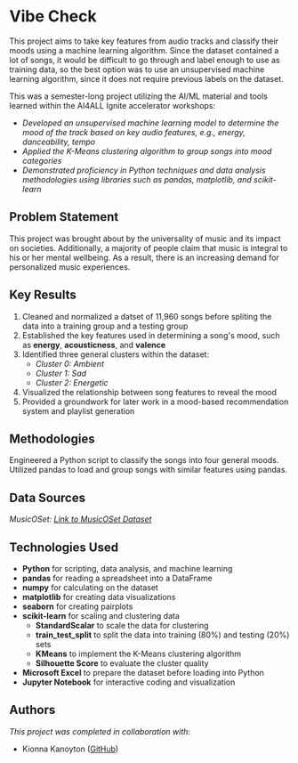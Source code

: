 # Vibe Check

This project aims to take key features from audio tracks and classify their moods using a machine learning algorithm. 
Since the dataset contained a lot of songs, it would be difficult to go through and label enough to use as training data, so the best option
was to use an unsupervised machine learning algorithm, since it does not require previous labels on the dataset.

This was a semester-long project utilizing the AI/ML material and tools learned within the AI4ALL Ignite accelerator workshops: 
- *Developed an unsupervised machine learning model to determine the mood of the track based on key audio features, e.g., energy, danceability, tempo*
- *Applied the K-Means clustering algorithm to group songs into mood categories*
- *Demonstrated proficiency in Python techniques and data analysis methodologies using libraries such as pandas, matplotlib, and scikit-learn*


## Problem Statement <!--- do not change this line -->

This project was brought about by the universality of music and its impact on societies. Additionally, a majority of people claim that music is integral to his or her
mental wellbeing. As a result, there is an increasing demand for personalized music experiences.  


## Key Results <!--- do not change this line -->

1. Cleaned and normalized a datset of 11,960 songs before spliting the data into a training group and a testing group
2. Established the key features used in determining a song's mood, such as **energy**, **acousticness**, and **valence**
3. Identified three general clusters within the dataset:
   - *Cluster 0: Ambient*
   - *Cluster 1: Sad*
   - *Cluster 2: Energetic*
4. Visualized the relationship between song features to reveal the mood
5. Provided a groundwork for later work in a mood-based recommendation system and playlist generation


## Methodologies <!--- do not change this line -->

Engineered a Python script to classify the songs into four general moods. Utilized pandas to load and group songs with similar features using pandas.


## Data Sources <!--- do not change this line -->

*MusicOSet: [Link to MusicOSet Dataset](https://zenodo.org/records/4904639)*


## Technologies Used <!--- do not change this line -->

- **Python** for scripting, data analysis, and machine learning
- **pandas** for reading a spreadsheet into a DataFrame
- **numpy** for calculating on the dataset
- **matplotlib** for creating data visualizations
- **seaborn** for creating pairplots
- **scikit-learn** for scaling and clustering data
  - **StandardScalar** to scale the data for clustering
  - **train_test_split** to split the data into training (80%) and testing (20%) sets
  - **KMeans** to implement the K-Means clustering algorithm
  - **Silhouette Score** to evaluate the cluster quality
- **Microsoft Excel** to prepare the dataset before loading into Python
- **Jupyter Notebook** for interactive coding and visualization


## Authors <!--- do not change this line -->

*This project was completed in collaboration with:*
- Kionna Kanoyton ([GitHub](https://github.com/KioKano))
